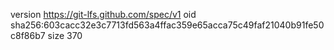 version https://git-lfs.github.com/spec/v1
oid sha256:603cacc32e3c7713fd563a4ffac359e65acca75c49faf21040b91fe50c8f86b7
size 370
